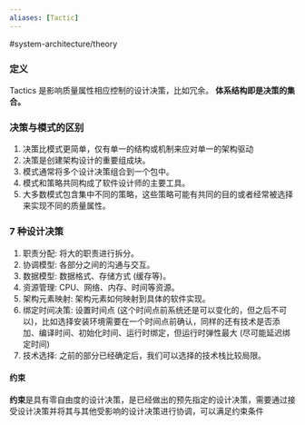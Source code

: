 ```yaml
---
aliases: [Tactic]
---
```

#system-architecture/theory 

### 定义
Tactics 是影响质量属性相应控制的设计决策，比如冗余。
**体系结构即是决策的集合。**

### 决策与模式的区别
1. 决策比模式更简单，仅有单一的结构或机制来应对单一的架构驱动
2. 决策是创建架构设计的重要组成块。
3. 模式通常将多个设计决策组合到一个包中。
4. 模式和策略共同构成了软件设计师的主要工具。
5. 大多数模式包含集中不同的策略，这些策略可能有共同的目的或者经常被选择来实现不同的质量属性。

### 7 种设计决策
1. 职责分配: 将大的职责进行拆分。
2. 协调模型: 各部分之间的沟通与交互。
3. 数据模型: 数据格式、存储方式 (缓存等)。
4. 资源管理: CPU、网络、内存、时间等资源。
5. 架构元素映射: 架构元素如何映射到具体的软件实现。
6. 绑定时间决策: 设置时间点 (这个时间点前系统还是可以变化的，但之后不可以)，比如选择安装环境需要在一个时间点前确认，同样的还有技术是否添加、编译时间、初始化时间、运行时绑定，但运行时弹性最大 (尽可能延迟绑定时间)
7. 技术选择: 之前的部分已经确定后，我们可以选择的技术栈比较局限。

#### 约束
**约束**是具有零自由度的设计决策，是已经做出的预先指定的设计决策，需要通过接受设计决策并将其与其他受影响的设计决策进行协调，可以满足约束条件
